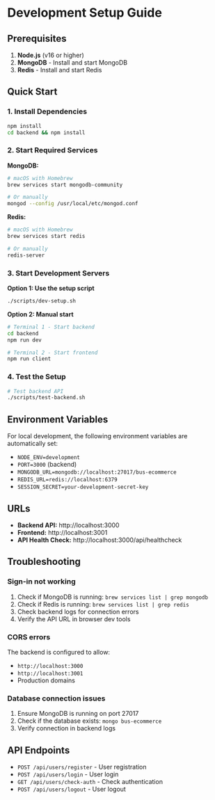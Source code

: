 # Development Setup Guide

## Prerequisites

1. **Node.js** (v16 or higher)
2. **MongoDB** - Install and start MongoDB
3. **Redis** - Install and start Redis

## Quick Start

### 1. Install Dependencies

```bash
npm install
cd backend && npm install
```

### 2. Start Required Services

**MongoDB:**

```bash
# macOS with Homebrew
brew services start mongodb-community

# Or manually
mongod --config /usr/local/etc/mongod.conf
```

**Redis:**

```bash
# macOS with Homebrew
brew services start redis

# Or manually
redis-server
```

### 3. Start Development Servers

**Option 1: Use the setup script**

```bash
./scripts/dev-setup.sh
```

**Option 2: Manual start**

```bash
# Terminal 1 - Start backend
cd backend
npm run dev

# Terminal 2 - Start frontend
npm run client
```

### 4. Test the Setup

```bash
# Test backend API
./scripts/test-backend.sh
```

## Environment Variables

For local development, the following environment variables are automatically set:

- `NODE_ENV=development`
- `PORT=3000` (backend)
- `MONGODB_URL=mongodb://localhost:27017/bus-ecommerce`
- `REDIS_URL=redis://localhost:6379`
- `SESSION_SECRET=your-development-secret-key`

## URLs

- **Backend API:** http://localhost:3000
- **Frontend:** http://localhost:3001
- **API Health Check:** http://localhost:3000/api/healthcheck

## Troubleshooting

### Sign-in not working

1. Check if MongoDB is running: `brew services list | grep mongodb`
2. Check if Redis is running: `brew services list | grep redis`
3. Check backend logs for connection errors
4. Verify the API URL in browser dev tools

### CORS errors

The backend is configured to allow:

- `http://localhost:3000`
- `http://localhost:3001`
- Production domains

### Database connection issues

1. Ensure MongoDB is running on port 27017
2. Check if the database exists: `mongo bus-ecommerce`
3. Verify connection in backend logs

## API Endpoints

- `POST /api/users/register` - User registration
- `POST /api/users/login` - User login
- `GET /api/users/check-auth` - Check authentication
- `POST /api/users/logout` - User logout
